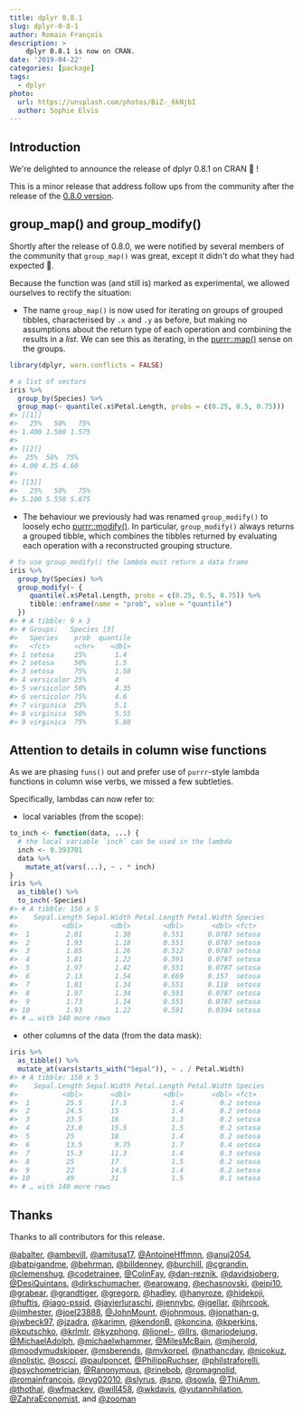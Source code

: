 ```yaml
---
title: dplyr 0.8.1
slug: dplyr-0-8-1
author: Romain François
description: >
    dplyr 0.8.1 is now on CRAN.
date: '2019-04-22'
categories: [package]
tags:
  - dplyr
photo:
  url: https://unsplash.com/photos/BiZ-_6kNjbI
  author: Sophie Elvis
---
```




## Introduction

We're delighted to announce the release of dplyr 0.8.1 on CRAN 🎉 !

This is a minor release that address follow ups from the community after the 
release of the [0.8.0 version](https://www.tidyverse.org/articles/2019/02/dplyr-0-8-0/). 

## group_map() and group_modify()

Shortly after the release of 0.8.0, we were notified by several members of the 
community that `group_map()` was great, except it didn't do what they had expected 😬. 

Because the function was (and still is) marked as experimental, we allowed ourselves to 
rectify the situation: 

 - The name `group_map()` is now used for iterating on groups of grouped tibbles, 
   characterised by `.x` and `.y` as before, but making no assumptions about the return 
   type of each operation and combining the results in a *list*. We can see this as 
   iterating, in the [purrr::map()](https://purrr.tidyverse.org/reference/map.html) 
   sense on the groups. 


```r
library(dplyr, warn.conflicts = FALSE)

# a list of vectors
iris %>%
  group_by(Species) %>%
  group_map(~ quantile(.x$Petal.Length, probs = c(0.25, 0.5, 0.75)))
#> [[1]]
#>   25%   50%   75% 
#> 1.400 1.500 1.575 
#> 
#> [[2]]
#>  25%  50%  75% 
#> 4.00 4.35 4.60 
#> 
#> [[3]]
#>   25%   50%   75% 
#> 5.100 5.550 5.875
```

 - The behaviour we previously had was renamed `group_modify()` to loosely echo 
   [purrr::modify()](https://purrr.tidyverse.org/reference/modify.html). In particular, 
   `group_modify()` always returns a grouped tibble, which combines the tibbles returned
   by evaluating each operation with a reconstructed grouping structure. 
 

```r
# to use group_modify() the lambda must return a data frame
iris %>%
  group_by(Species) %>%
  group_modify(~ {
     quantile(.x$Petal.Length, probs = c(0.25, 0.5, 0.75)) %>%
     tibble::enframe(name = "prob", value = "quantile")
  })
#> # A tibble: 9 x 3
#> # Groups:   Species [3]
#>   Species    prob  quantile
#>   <fct>      <chr>    <dbl>
#> 1 setosa     25%       1.4 
#> 2 setosa     50%       1.5 
#> 3 setosa     75%       1.58
#> 4 versicolor 25%       4   
#> 5 versicolor 50%       4.35
#> 6 versicolor 75%       4.6 
#> 7 virginica  25%       5.1 
#> 8 virginica  50%       5.55
#> 9 virginica  75%       5.88
```

## Attention to details in column wise functions

As we are phasing `funs()` out and prefer use of `purrr`-style lambda functions
in column wise verbs, we missed a few subtleties. 

Specifically, lambdas can now refer to: 

- local variables (from the scope): 


```r
to_inch <- function(data, ...) {
  # the local variable `inch` can be used in the lambda
  inch <- 0.393701
  data %>% 
    mutate_at(vars(...), ~ . * inch)
}
iris %>% 
  as_tibble() %>% 
  to_inch(-Species)
#> # A tibble: 150 x 5
#>    Sepal.Length Sepal.Width Petal.Length Petal.Width Species
#>           <dbl>       <dbl>        <dbl>       <dbl> <fct>  
#>  1         2.01        1.38        0.551      0.0787 setosa 
#>  2         1.93        1.18        0.551      0.0787 setosa 
#>  3         1.85        1.26        0.512      0.0787 setosa 
#>  4         1.81        1.22        0.591      0.0787 setosa 
#>  5         1.97        1.42        0.551      0.0787 setosa 
#>  6         2.13        1.54        0.669      0.157  setosa 
#>  7         1.81        1.34        0.551      0.118  setosa 
#>  8         1.97        1.34        0.591      0.0787 setosa 
#>  9         1.73        1.14        0.551      0.0787 setosa 
#> 10         1.93        1.22        0.591      0.0394 setosa 
#> # … with 140 more rows
```

- other columns of the data (from the data mask):


```r
iris %>% 
  as_tibble() %>% 
  mutate_at(vars(starts_with("Sepal")), ~ . / Petal.Width)
#> # A tibble: 150 x 5
#>    Sepal.Length Sepal.Width Petal.Length Petal.Width Species
#>           <dbl>       <dbl>        <dbl>       <dbl> <fct>  
#>  1         25.5       17.5           1.4         0.2 setosa 
#>  2         24.5       15             1.4         0.2 setosa 
#>  3         23.5       16             1.3         0.2 setosa 
#>  4         23.0       15.5           1.5         0.2 setosa 
#>  5         25         18             1.4         0.2 setosa 
#>  6         13.5        9.75          1.7         0.4 setosa 
#>  7         15.3       11.3           1.4         0.3 setosa 
#>  8         25         17             1.5         0.2 setosa 
#>  9         22         14.5           1.4         0.2 setosa 
#> 10         49         31             1.5         0.1 setosa 
#> # … with 140 more rows
```

## Thanks

Thanks to all contributors for this release. 

[&#x0040;abalter](https://github.com/abalter), [&#x0040;ambevill](https://github.com/ambevill), [&#x0040;amitusa17](https://github.com/amitusa17), [&#x0040;AntoineHffmnn](https://github.com/AntoineHffmnn), [&#x0040;anuj2054](https://github.com/anuj2054), [&#x0040;batpigandme](https://github.com/batpigandme), [&#x0040;behrman](https://github.com/behrman), [&#x0040;billdenney](https://github.com/billdenney), [&#x0040;burchill](https://github.com/burchill), [&#x0040;cgrandin](https://github.com/cgrandin), [&#x0040;clemenshug](https://github.com/clemenshug), [&#x0040;codetrainee](https://github.com/codetrainee), [&#x0040;ColinFay](https://github.com/ColinFay), [&#x0040;dan-reznik](https://github.com/dan-reznik), [&#x0040;davidsjoberg](https://github.com/davidsjoberg), [&#x0040;DesiQuintans](https://github.com/DesiQuintans), [&#x0040;dirkschumacher](https://github.com/dirkschumacher), [&#x0040;earowang](https://github.com/earowang), [&#x0040;echasnovski](https://github.com/echasnovski), [&#x0040;eipi10](https://github.com/eipi10), [&#x0040;grabear](https://github.com/grabear), [&#x0040;grandtiger](https://github.com/grandtiger), [&#x0040;gregorp](https://github.com/gregorp), [&#x0040;hadley](https://github.com/hadley), [&#x0040;hanyroze](https://github.com/hanyroze), [&#x0040;hidekoji](https://github.com/hidekoji), [&#x0040;huftis](https://github.com/huftis), [&#x0040;iago-pssjd](https://github.com/iago-pssjd), [&#x0040;javierluraschi](https://github.com/javierluraschi), [&#x0040;jennybc](https://github.com/jennybc), [&#x0040;jgellar](https://github.com/jgellar), [&#x0040;jhrcook](https://github.com/jhrcook), [&#x0040;jimhester](https://github.com/jimhester), [&#x0040;joel23888](https://github.com/joel23888), [&#x0040;JohnMount](https://github.com/JohnMount), [&#x0040;johnmous](https://github.com/johnmous), [&#x0040;jonathan-g](https://github.com/jonathan-g), [&#x0040;jwbeck97](https://github.com/jwbeck97), [&#x0040;jzadra](https://github.com/jzadra), [&#x0040;karimn](https://github.com/karimn), [&#x0040;kendonB](https://github.com/kendonB), [&#x0040;koncina](https://github.com/koncina), [&#x0040;kperkins](https://github.com/kperkins), [&#x0040;kputschko](https://github.com/kputschko), [&#x0040;krlmlr](https://github.com/krlmlr), [&#x0040;kyzphong](https://github.com/kyzphong), [&#x0040;lionel-](https://github.com/lionel-), [&#x0040;llrs](https://github.com/llrs), [&#x0040;mariodejung](https://github.com/mariodejung), [&#x0040;MichaelAdolph](https://github.com/MichaelAdolph), [&#x0040;michaelwhammer](https://github.com/michaelwhammer), [&#x0040;MilesMcBain](https://github.com/MilesMcBain), [&#x0040;mjherold](https://github.com/mjherold), [&#x0040;moodymudskipper](https://github.com/moodymudskipper), [&#x0040;msberends](https://github.com/msberends), [&#x0040;mvkorpel](https://github.com/mvkorpel), [&#x0040;nathancday](https://github.com/nathancday), [&#x0040;nicokuz](https://github.com/nicokuz), [&#x0040;nolistic](https://github.com/nolistic), [&#x0040;oscci](https://github.com/oscci), [&#x0040;paulponcet](https://github.com/paulponcet), [&#x0040;PhilippRuchser](https://github.com/PhilippRuchser), [&#x0040;philstraforelli](https://github.com/philstraforelli), [&#x0040;psychometrician](https://github.com/psychometrician), [&#x0040;Ranonymous](https://github.com/Ranonymous), [&#x0040;rinebob](https://github.com/rinebob), [&#x0040;romagnolid](https://github.com/romagnolid), [&#x0040;romainfrancois](https://github.com/romainfrancois), [&#x0040;rvg02010](https://github.com/rvg02010), [&#x0040;slyrus](https://github.com/slyrus), [&#x0040;snp](https://github.com/snp), [&#x0040;sowla](https://github.com/sowla), [&#x0040;ThiAmm](https://github.com/ThiAmm), [&#x0040;thothal](https://github.com/thothal), [&#x0040;wfmackey](https://github.com/wfmackey), [&#x0040;will458](https://github.com/will458), [&#x0040;wkdavis](https://github.com/wkdavis), [&#x0040;yutannihilation](https://github.com/yutannihilation), [&#x0040;ZahraEconomist](https://github.com/ZahraEconomist), and [&#x0040;zooman](https://github.com/zooman)

